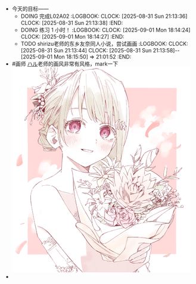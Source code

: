 - 今天的目标——
	- DOING 完成L02A02
	  :LOGBOOK:
	  CLOCK: [2025-08-31 Sun 21:13:36]
	  CLOCK: [2025-08-31 Sun 21:13:38]
	  :END:
	- DOING 练习 1 小时！
	  :LOGBOOK:
	  CLOCK: [2025-09-01 Mon 18:14:24]
	  CLOCK: [2025-09-01 Mon 18:14:27]
	  :END:
	- TODO shirizu老师的东乡友奈同人小说，尝试画画
	  :LOGBOOK:
	  CLOCK: [2025-08-31 Sun 21:13:44]
	  CLOCK: [2025-08-31 Sun 21:13:58]--[2025-09-01 Mon 18:15:50] =>  21:01:52
	  :END:
- #画师 [ハル](https://www.pixiv.net/users/28540707)老师的画风非常有风格，mark一下 ![126475676_p0_master1200.jpg](../assets/126475676_p0_master1200_1756721744690_0.jpg)
-